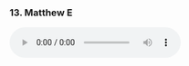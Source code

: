 <h3>13. Matthew E</h3>
<audio controls controlsList="nodownload">
  <source src="Matthew E.mp3" type="audio/mpeg">
